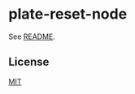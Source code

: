 # plate-reset-node

See [README](https://github.com/udecode/plate).

## License

[MIT](../../LICENSE)
